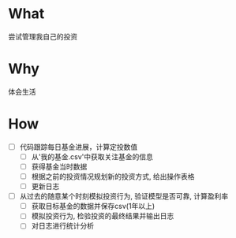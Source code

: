 # What
尝试管理我自己的投资

# Why
体会生活

# How

- [ ] 代码跟踪每日基金进展，计算定投数值
    - [ ] 从'我的基金.csv'中获取关注基金的信息
    - [ ] 获得基金当时数据
    - [ ] 根据之前的投资情况规划新的投资方式, 给出操作表格
    - [ ] 更新日志
- [ ] 从过去的随意某个时刻模拟投资行为, 验证模型是否可靠, 计算盈利率
    - [ ] 获取目标基金的数据并保存csv(1年以上)
    - [ ] 模拟投资行为, 检验投资的最终结果并输出日志
    - [ ] 对日志进行统计分析